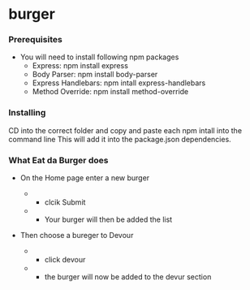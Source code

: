 # burger

### Prerequisites

* You will need to install following  npm packages 
    * Express: npm install express
    * Body Parser: npm install body-parser
    * Express Handlebars: npm intall express-handlebars
    * Method Override: npm install method-override


### Installing

CD into the correct folder and copy and paste each npm intall into the command line
This will add it into the package.json dependencies.

### What Eat da Burger does
* On the Home page enter a new burger
    * * clcik Submit
    * * Your burger will then be added the list

* Then choose a bureger to Devour
    * * click devour 
    * * the burger will now  be added to the devur section 

